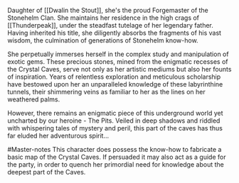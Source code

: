 Daughter of [[Dwalin the Stout]], she's the proud Forgemaster of the Stonehelm Clan. She maintains her residence in the high crags of [[Thunderpeak]], under the steadfast tutelage of her legendary father. Having inherited his title, she diligently absorbs the fragments of his vast wisdom, the culmination of generations of Stonehelm know-how.

She perpetually immerses herself in the complex study and manipulation of exotic gems. These precious stones, mined from the enigmatic recesses of the Crystal Caves, serve not only as her artistic mediums but also her founts of inspiration. Years of relentless exploration and meticulous scholarship have bestowed upon her an unparalleled knowledge of these labyrinthine tunnels, their shimmering veins as familiar to her as the lines on her weathered palms.

However, there remains an enigmatic piece of this underground world yet uncharted by our heroine - The Pits. Veiled in deep shadows and riddled with whispering tales of mystery and peril, this part of the caves has thus far eluded her adventurous spirit...

#Master-notes This character does possess the know-how to fabricate a basic map of the Crystal Caves. If persuaded it may also act as a guide for the party, in order to quench her primordial need for knowledge about the deepest part of the Caves.